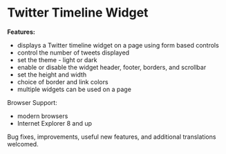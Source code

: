 # Twitter Timeline Widget

**Features:**
- displays a Twitter timeline widget on a page using form based controls
- control the number of tweets displayed
- set the theme - light or dark
- enable or disable the widget header, footer, borders, and scrollbar
- set the height and width
- choice of border and link colors
- multiple widgets can be used on a page

Browser Support:
- modern browsers
- Internet Explorer 8 and up

Bug fixes, improvements, useful new features, and additional translations welcomed.
